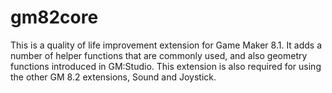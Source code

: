 # gm82core
This is a quality of life improvement extension for Game Maker 8.1. It adds a
number of helper functions that are commonly used, and also geometry functions
introduced in GM:Studio. This extension is also required for using the other
GM 8.2 extensions, Sound and Joystick.
